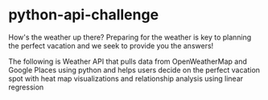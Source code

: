 # python-api-challenge

How's the weather up there? Preparing for the weather is key to planning the perfect vacation and we seek to provide you the answers!

The following is Weather API that pulls data from OpenWeatherMap and Google Places using python and helps users decide on the perfect vacation spot with heat map visualizations and relationship analysis using linear regression
